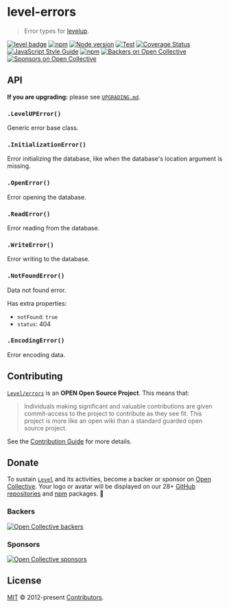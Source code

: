 # level-errors

> Error types for [levelup][levelup].

[![level badge][level-badge]](https://github.com/Level/awesome)
[![npm](https://img.shields.io/npm/v/level-errors.svg?label=&logo=npm)](https://www.npmjs.com/package/level-errors)
[![Node version](https://img.shields.io/node/v/level-errors.svg)](https://www.npmjs.com/package/level-errors)
[![Test](https://github.com/Level/errors/actions/workflows/test.yml/badge.svg)](https://github.com/Level/errors/actions/workflows/test.yml)
[![Coverage Status](https://codecov.io/gh/Level/errors/branch/master/graph/badge.svg)](https://codecov.io/gh/Level/errors)
[![JavaScript Style Guide](https://img.shields.io/badge/code_style-standard-brightgreen.svg)](https://standardjs.com)
[![npm](https://img.shields.io/npm/dm/level-errors.svg?label=dl)](https://www.npmjs.com/package/level-errors)
[![Backers on Open Collective](https://opencollective.com/level/backers/badge.svg?color=orange)](#backers)
[![Sponsors on Open Collective](https://opencollective.com/level/sponsors/badge.svg?color=orange)](#sponsors)

## API

**If you are upgrading:** please see [`UPGRADING.md`](UPGRADING.md).

### `.LevelUPError()`

Generic error base class.

### `.InitializationError()`

Error initializing the database, like when the database's location argument is missing.

### `.OpenError()`

Error opening the database.

### `.ReadError()`

Error reading from the database.

### `.WriteError()`

Error writing to the database.

### `.NotFoundError()`

Data not found error.

Has extra properties:

- `notFound`: `true`
- `status`: 404

### `.EncodingError()`

Error encoding data.

## Contributing

[`Level/errors`](https://github.com/Level/errors) is an **OPEN Open Source Project**. This means that:

> Individuals making significant and valuable contributions are given commit-access to the project to contribute as they see fit. This project is more like an open wiki than a standard guarded open source project.

See the [Contribution Guide](https://github.com/Level/community/blob/master/CONTRIBUTING.md) for more details.

## Donate

To sustain [`Level`](https://github.com/Level) and its activities, become a backer or sponsor on [Open Collective](https://opencollective.com/level). Your logo or avatar will be displayed on our 28+ [GitHub repositories](https://github.com/Level) and [npm](https://www.npmjs.com/) packages. 💖

### Backers

[![Open Collective backers](https://opencollective.com/level/backers.svg?width=890)](https://opencollective.com/level)

### Sponsors

[![Open Collective sponsors](https://opencollective.com/level/sponsors.svg?width=890)](https://opencollective.com/level)

## License

[MIT](LICENSE.md) © 2012-present [Contributors](CONTRIBUTORS.md).

[level-badge]: https://leveljs.org/img/badge.svg

[levelup]: https://github.com/Level/levelup
